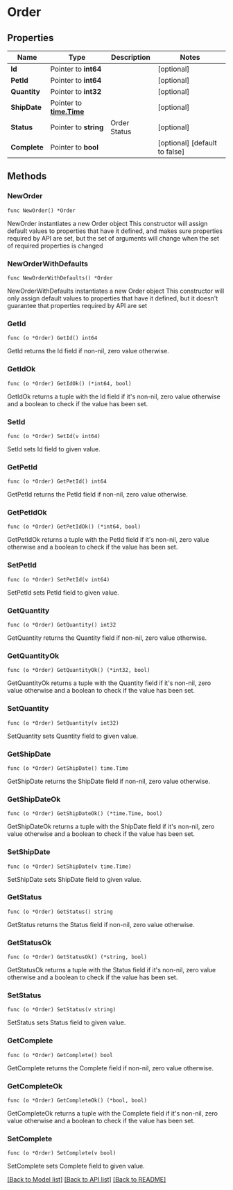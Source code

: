 # Order

## Properties

Name | Type | Description | Notes
------------ | ------------- | ------------- | -------------
**Id** | Pointer to **int64** |  | [optional] 
**PetId** | Pointer to **int64** |  | [optional] 
**Quantity** | Pointer to **int32** |  | [optional] 
**ShipDate** | Pointer to [**time.Time**](time.Time.md) |  | [optional] 
**Status** | Pointer to **string** | Order Status | [optional] 
**Complete** | Pointer to **bool** |  | [optional] [default to false]

## Methods

### NewOrder

`func NewOrder() *Order`

NewOrder instantiates a new Order object
This constructor will assign default values to properties that have it defined,
and makes sure properties required by API are set, but the set of arguments
will change when the set of required properties is changed

### NewOrderWithDefaults

`func NewOrderWithDefaults() *Order`

NewOrderWithDefaults instantiates a new Order object
This constructor will only assign default values to properties that have it defined,
but it doesn't guarantee that properties required by API are set

### GetId

`func (o *Order) GetId() int64`

GetId returns the Id field if non-nil, zero value otherwise.

### GetIdOk

`func (o *Order) GetIdOk() (*int64, bool)`

GetIdOk returns a tuple with the Id field if it's non-nil, zero value otherwise
and a boolean to check if the value has been set.

### SetId

`func (o *Order) SetId(v int64)`

SetId sets Id field to given value.

### GetPetId

`func (o *Order) GetPetId() int64`

GetPetId returns the PetId field if non-nil, zero value otherwise.

### GetPetIdOk

`func (o *Order) GetPetIdOk() (*int64, bool)`

GetPetIdOk returns a tuple with the PetId field if it's non-nil, zero value otherwise
and a boolean to check if the value has been set.

### SetPetId

`func (o *Order) SetPetId(v int64)`

SetPetId sets PetId field to given value.

### GetQuantity

`func (o *Order) GetQuantity() int32`

GetQuantity returns the Quantity field if non-nil, zero value otherwise.

### GetQuantityOk

`func (o *Order) GetQuantityOk() (*int32, bool)`

GetQuantityOk returns a tuple with the Quantity field if it's non-nil, zero value otherwise
and a boolean to check if the value has been set.

### SetQuantity

`func (o *Order) SetQuantity(v int32)`

SetQuantity sets Quantity field to given value.

### GetShipDate

`func (o *Order) GetShipDate() time.Time`

GetShipDate returns the ShipDate field if non-nil, zero value otherwise.

### GetShipDateOk

`func (o *Order) GetShipDateOk() (*time.Time, bool)`

GetShipDateOk returns a tuple with the ShipDate field if it's non-nil, zero value otherwise
and a boolean to check if the value has been set.

### SetShipDate

`func (o *Order) SetShipDate(v time.Time)`

SetShipDate sets ShipDate field to given value.

### GetStatus

`func (o *Order) GetStatus() string`

GetStatus returns the Status field if non-nil, zero value otherwise.

### GetStatusOk

`func (o *Order) GetStatusOk() (*string, bool)`

GetStatusOk returns a tuple with the Status field if it's non-nil, zero value otherwise
and a boolean to check if the value has been set.

### SetStatus

`func (o *Order) SetStatus(v string)`

SetStatus sets Status field to given value.

### GetComplete

`func (o *Order) GetComplete() bool`

GetComplete returns the Complete field if non-nil, zero value otherwise.

### GetCompleteOk

`func (o *Order) GetCompleteOk() (*bool, bool)`

GetCompleteOk returns a tuple with the Complete field if it's non-nil, zero value otherwise
and a boolean to check if the value has been set.

### SetComplete

`func (o *Order) SetComplete(v bool)`

SetComplete sets Complete field to given value.


[[Back to Model list]](../README.md#documentation-for-models) [[Back to API list]](../README.md#documentation-for-api-endpoints) [[Back to README]](../README.md)


